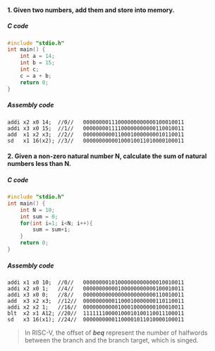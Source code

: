 #### 1. Given two numbers, add them and store into memory.

##### C code

```c
#include "stdio.h"
int main() {
	int a = 14;
	int b = 15;
	int c;
	c = a + b;
	return 0;
}
```


##### Assembly code

```assembly
addi x2 x0 14;	//0//	00000000111000000000000100010011
addi x3 x0 15;	//1//	00000000111100000000000110010011
add  x1 x2 x3;	//2//	00000000001100010000000010110011
sd   x1 16(x2);	//3//	00000000000100010011010000100011
```

#### 2. Given a non-zero natural number N, calculate the sum of natural numbers less than N.

##### C code

```c
#include "stdio.h"
int main() {
	int N = 10;
	int sum = 0;
	for(int i=1; i<N; i++){
		sum = sum+i;
	}
	return 0;
}
```

##### Assembly code

```assembly
addi x1 x0 10;	//0//	00000000101000000000000010010011
addi x2 x0 1;	//4//	00000000000100000000000100010011
addi x3 x0 0;	//8//	00000000000000000000000110010011
add  x3 x2 x3;	//12//	00000000001100010000000110110011
addi x2 x2 1;	//16//	00000000000100010000000100010011
blt  x2 x1 A12;	//20//	11111110000100010100110011100011
sd   x3 16(x1);	//24//	00000000001100001011010000100011
```

> In RISC-V, the offset of ***beq*** represent the number of halfwords between the branch and the branch target, which is singed.

